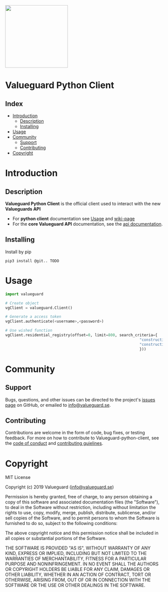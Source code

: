  <img src="https://valueguard.se/static/media/valueguardlogo_black.f3a4c174.png" width="200">
 
# Valueguard Python Client

## Index

- [Introduction](#introduction)
  - [Description](#description)
  - [Installing](#installing)
- [Usage](#usage)
- [Community](#community)
  - [Support](#support)
  - [Contributing](#contributing)
- [Copyright](#copyright)


# Introduction

## Description

**Valueguard Python Client** is the official client used to interact with the new **Valueguards API**

- For **python client** documentation see [Usage](#usage) and [wiki-page](https://github.com/Valueguard-Index-Sweden/valueguard-python-client/wiki)
- For the **core Valueguard API** documentation, see the [api documentation](TODO).

## Installing

Install by pip
```
pip3 install @git.. TODO
```

# Usage

```python
import valueguard

# Create object
vgClient = valueguard.Client()

# Generate a access token
vgClient.authenticate(<username>,<password>)

# Use wished function 
vgClient.residential_registry(offset=0, limit=800, search_criteria={
                                                            "construction_year_min": 2018,
                                                            "construction_year_max": 2019
                                                            }))
```

# Community


## Support
Bugs, questions, and other issues can be directed to the project's [issues page](https://github.com/Valueguard-Index-Sweden/valueguard-python-client/issues) on GitHub, or emailed to [info@valueguard.se](mailto:info@valueguard.se).

## Contributing
Contributions are welcome in the form of code, bug fixes, or testing feedback. For more on how to contribute to Valueguard-python-client, see the [code of conduct](docs/CODE_OF_CONDUCT.md) and [contributing guielines](docs/CONTRIBUTING.md).


# Copyright
MIT License

Copyright (c) 2019 Valueguard (info@valueguard.se)

Permission is hereby granted, free of charge, to any person obtaining a copy
of this software and associated documentation files (the "Software"), to deal
in the Software without restriction, including without limitation the rights
to use, copy, modify, merge, publish, distribute, sublicense, and/or sell
copies of the Software, and to permit persons to whom the Software is
furnished to do so, subject to the following conditions:

The above copyright notice and this permission notice shall be included in all
copies or substantial portions of the Software.

THE SOFTWARE IS PROVIDED "AS IS", WITHOUT WARRANTY OF ANY KIND, EXPRESS OR
IMPLIED, INCLUDING BUT NOT LIMITED TO THE WARRANTIES OF MERCHANTABILITY,
FITNESS FOR A PARTICULAR PURPOSE AND NONINFRINGEMENT. IN NO EVENT SHALL THE
AUTHORS OR COPYRIGHT HOLDERS BE LIABLE FOR ANY CLAIM, DAMAGES OR OTHER
LIABILITY, WHETHER IN AN ACTION OF CONTRACT, TORT OR OTHERWISE, ARISING FROM,
OUT OF OR IN CONNECTION WITH THE SOFTWARE OR THE USE OR OTHER DEALINGS IN THE
SOFTWARE.

